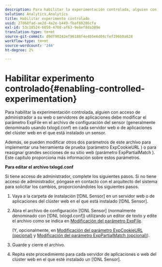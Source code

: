 ```yaml
---
description: Para habilitar la experimentación controlada, alguien con acceso de administrador a su web o servidores de aplicaciones debe modificar el parámetro ExpFile en el archivo de configuración del sensor (generalmente denominado usando txlogd.conf) en cada servidor web o de aplicaciones del clúster web en el que está instalado un sensor.
solution: Analytics,Analytics
title: Habilitar experimento controlado
uuid: 27d68fad-ae2d-4a2e-b449-fbaf88286cfa
exl-id: 53c18524-6050-4708-af63-9e8ef8da389e
translation-type: tm+mt
source-git-commit: d9df90242ef96188f4e4b5e6d04cfef196b0a628
workflow-type: tm+mt
source-wordcount: '244'
ht-degree: 2%

---
```


# Habilitar experimento controlado{#enabling-controlled-experimentation}

Para habilitar la experimentación controlada, alguien con acceso de administrador a su web o servidores de aplicaciones debe modificar el parámetro ExpFile en el archivo de configuración del sensor (generalmente denominado usando txlogd.conf) en cada servidor web o de aplicaciones del clúster web en el que está instalado un sensor.

Además, se pueden modificar otros dos parámetros de este archivo para implementar una herramienta de prueba (parámetro ExpCookieURL ) o para reasignar grandes secciones de su sitio web (parámetro ExpPartialMatch ). Este capítulo proporciona más información sobre estos parámetros.

**Para editar el archivo txlogd.conf**

Si tiene acceso de administrador, complete los siguientes pasos. Si no tiene acceso de administrador, póngase en contacto con el arquitecto del sistema para solicitar los cambios, proporcionándoles los siguientes pasos.

1. Vaya a la carpeta de instalación [!DNL Sensor] en un servidor web o de aplicaciones del clúster web en el que está instalado [!DNL Sensor].
1. Abra el archivo de configuración [!DNL Sensor] (normalmente denominado con [!DNL txlogd.conf]) utilizando un editor de texto y edite el archivo como se indica en [Modificación del parámetro ExpFile](../../../home/c-undst-ctrld-exp/t-en-ctrld-exp/c-mod-expfile-prm.md#concept-25232b386a654870becc789d4f1fcc28).

   (Y, opcionalmente, en [Modificación del parámetro ExpCookieURL (opcional)](../../../home/c-undst-ctrld-exp/t-en-ctrld-exp/c-mod-expckurl-prm.md#concept-215bf86bab4e4ec0b0cc803ec48a8fcf) y [Modificación del parámetro ExpPartialMatch (opcional)](../../../home/c-undst-ctrld-exp/t-en-ctrld-exp/c-mod-expplmth-prm.md#concept-9c817c4c49b74287b0f70d6a1a37655e)).

1. Guarde y cierre el archivo.
1. Repita este procedimiento para cada servidor de aplicaciones o web del clúster web en el que esté instalado un [!DNL Sensor].
